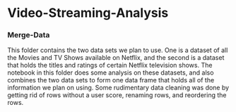 # Video-Streaming-Analysis

### Merge-Data
This folder contains the two data sets we plan to use. One is a dataset of all the Movies and TV Shows available on Netflix, and the second is a dataset that holds the titles and ratings of certain Netflix television shows. The notebook in this folder does some analysis on these datasets, and also combines the two data sets to form one data frame that holds all of the information we plan on using. Some rudimentary data cleaning was done by getting rid of rows without a user score, renaming rows, and reordering the rows.
